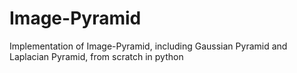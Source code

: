 # Image-Pyramid
Implementation of Image-Pyramid,  including Gaussian Pyramid and Laplacian Pyramid,  from scratch in python
